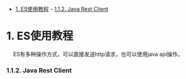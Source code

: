 

<!-- TOC -->

- [1. ES使用教程](#1-es使用教程)
        - [1.1.2. Java Rest Client](#112-java-rest-client)

<!-- /TOC -->

# 1. ES使用教程  
&emsp; ES有多种操作方式，可以直接发送http请求，也可以使用java api操作。  

<!-- 

 用SQL代替DSL查询ElasticSearch怎样？ 
 https://mp.weixin.qq.com/s/CJkS3vu2BjUWfWrciwNVJg
-->

<!-- 

干货 | Elasticsearch 开发实战常用命令清单 
https://mp.weixin.qq.com/s/5vdAd8_x056HGYvRjsdzcQ

索引模版、检索模板问题 
https://mp.weixin.qq.com/s/gARgAKgqmUzfeHujK0n71g
-->


### 1.1.2. Java Rest Client  



